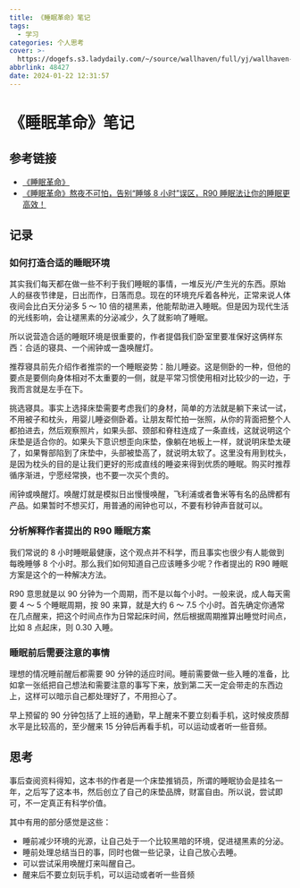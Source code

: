 ```yaml
---
title: 《睡眠革命》笔记
tags:
  - 学习
categories: 个人思考
cover: >-
  https://dogefs.s3.ladydaily.com/~/source/wallhaven/full/yj/wallhaven-yjp7v7.jpg?w=2560&h=1440&fmt=webp
abbrlink: 48427
date: 2024-01-22 12:31:57
---
```


# 《睡眠革命》笔记

## 参考链接

- [《睡眠革命》](https://book.douban.com/subject/27023900/)
- [《睡眠革命》熬夜不可怕，告别“睡够 8 小时”误区，R90 睡眠法让你的睡眠更高效！](https://www.bilibili.com/video/BV1MK411t7cT)

## 记录

### 如何打造合适的睡眠环境

其实我们每天都在做一些不利于我们睡眠的事情，一堆反光/产生光的东西。原始人的昼夜节律是，日出而作，日落而息。现在的环境充斥着各种光，正常来说人体夜间会比白天分泌多 5 ～ 10 倍的褪黑素，他能帮助进入睡眠。但是因为现代生活的光线影响，会让褪黑素的分泌减少，久了就影响了睡眠。

所以说营造合适的睡眠环境是很重要的，作者提倡我们卧室里要准保好这俩样东西：合适的寝具、一个闹钟或一盏唤醒灯。

推荐寝具前先介绍作者推崇的一个睡眠姿势：胎儿睡姿。这是侧卧的一种，但他的要点是要侧向身体相对不太重要的一侧，就是平常习惯使用相对比较少的一边，于我而言就是左手在下。

挑选寝具。事实上选择床垫需要考虑我们的身材，简单的方法就是躺下来试一试，不用被子和枕头，用婴儿睡姿侧卧着。让朋友帮忙拍一张照，从你的背面把整个人都拍进去，然后观察照片，如果头部、颈部和脊柱连成了一条直线，这就说明这个床垫是适合你的。如果头下意识想歪向床垫，像躺在地板上一样，就说明床垫太硬了，如果臀部陷到了床垫中，头部被垫高了，就说明太软了。这里没有用到枕头，是因为枕头的目的是让我们更好的形成直线的睡姿来得到优质的睡眠。购买时推荐循序渐进，宁愿经常换，也不要一次买个贵的。

闹钟或唤醒灯。唤醒灯就是模拟日出慢慢唤醒，飞利浦或者鲁米等有名的品牌都有产品。如果暂时不想买灯，用普通的闹钟也可以，不要有秒钟声音就可以。

### 分析解释作者提出的 R90 睡眠方案

我们常说的 8 小时睡眠最健康，这个观点并不科学，而且事实也很少有人能做到每晚睡够 8 个小时。那么我们如何知道自己应该睡多少呢？作者提出的 R90 睡眠方案是这个的一种解决方法。

R90 意思就是以 90 分钟为一个周期，而不是以每个小时。一般来说，成人每天需要 4 ～ 5 个睡眠周期，按 90 来算，就是大约 6 ～ 7.5 个小时。首先确定你通常在几点醒来，把这个时间点作为日常起床时间，然后根据周期推算出睡觉时间点，比如 8 点起床，则 0.30 入睡。

### 睡眠前后需要注意的事情

理想的情况睡前醒后都需要 90 分钟的适应时间。睡前需要做一些入睡的准备，比如拿一张纸把自己想法和需要注意的事写下来，放到第二天一定会带走的东西边上，这样可以暗示自己都处理好了，不用担心了。

早上预留的 90 分钟包括了上班的通勤，早上醒来不要立刻看手机，这时候皮质醇水平是比较高的，至少醒来 15 分钟后再看手机，可以运动或者听一些音频。

## 思考

事后查阅资料得知，这本书的作者是一个床垫推销员，所谓的睡眠协会是挂名一年，之后写了这本书，然后创立了自己的床垫品牌，财富自由。所以说，尝试即可，不一定真正有科学价值。

其中有用的部分感觉是这些：

- 睡前减少环境的光源，让自己处于一个比较黑暗的环境，促进褪黑素的分泌。
- 睡前处理总结当日的事，同时也做一些记录，让自己放心去睡。
- 可以尝试采用唤醒灯来叫醒自己。
- 醒来后不要立刻玩手机，可以运动或者听一些音频
